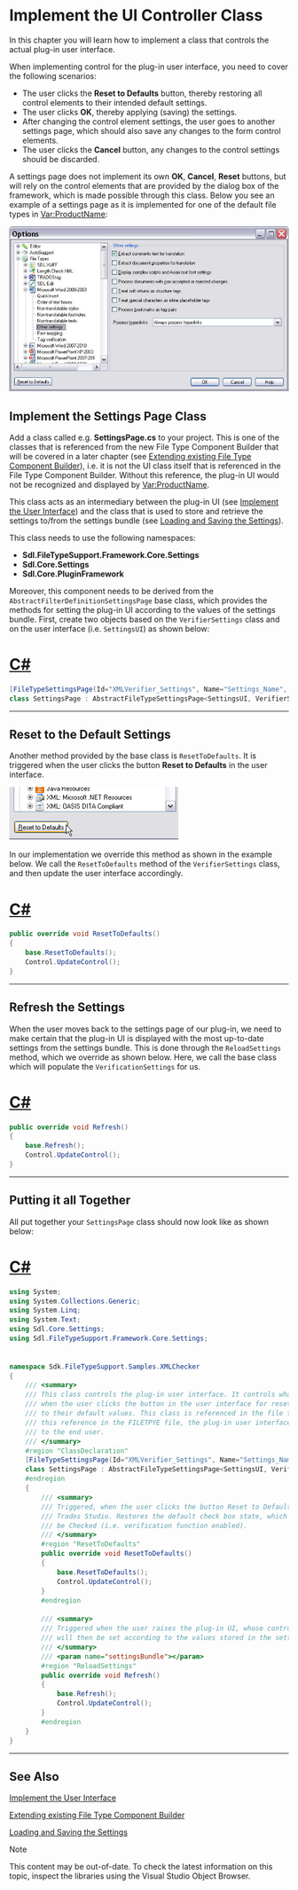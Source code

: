 Implement the UI Controller Class
===

In this chapter you will learn how to implement a class that controls the actual plug-in user interface.

When implementing control for the plug-in user interface, you need to cover the following scenarios:

* The user clicks the **Reset to Defaults** button, thereby restoring all control elements to their intended default settings.
* The user clicks **OK**, thereby applying (saving) the settings.
* After changing the control element settings, the user goes to another settings page, which should also save any changes to the form control elements.
* The user clicks the **Cancel** button, any changes to the control settings should be discarded.

A settings page does not implement its own **OK**, **Cancel**, **Reset** buttons, but will rely on the control elements that are provided by the dialog box of the framework, which is made possible through this class.
Below you see an example of a settings page as it is implemented for one of the default file types in <Var:ProductName>:

![SampleSettingsPage](images/SampleSettingsPage.jpg)

Implement the Settings Page Class
--

Add a class called e.g. **SettingsPage.cs** to your project. This is one of the classes that is referenced from the new File Type Component Builder that will be covered in a later chapter (see [Extending existing File Type Component Builder](extending_existing_file_type_component_builder.md)), i.e. it is not the UI class itself that is referenced in the File Type Component Builder. Without this reference, the plug-in UI would not be recognized and displayed by <Var:ProductName>.

This class acts as an intermediary between the plug-in UI (see [Implement the User Interface](implement_the_user_interface_native.md)) and the class that is used to store and retrieve the settings to/from the settings bundle (see [Loading and Saving the Settings](loading_and_saving_the_settings_native.md)).

This class needs to use the following namespaces:

* **Sdl.FileTypeSupport.Framework.Core.Settings**
* **Sdl.Core.Settings**
* **Sdl.Core.PluginFramework**

Moreover, this component needs to be derived from the ```AbstractFilterDefinitionSettingsPage``` base class, which provides the methods for setting the plug-in UI according to the values of the settings bundle.
First, create two objects based on the ```VerifierSettings``` class and on the user interface (i.e. ```SettingsUI```) as shown below:

# [C#](#tab/tabid-1)
```cs
[FileTypeSettingsPage(Id="XMLVerifier_Settings", Name="Settings_Name", Description="Settings_Description")]
class SettingsPage : AbstractFileTypeSettingsPage<SettingsUI, VerifierSettings>
```
***

Reset to the Default Settings
--

Another method provided by the base class is ```ResetToDefaults```. It is triggered when the user clicks the button **Reset to Defaults** in the user interface.

![reset_to_defaults](images/reset_to_defaults.jpg)

In our implementation we override this method as shown in the example below. We call the ```ResetToDefaults``` method of the ```VerifierSettings``` class, and then update the user interface accordingly.

# [C#](#tab/tabid-2)
```cs
public override void ResetToDefaults()
{
    base.ResetToDefaults();
    Control.UpdateControl();
}
```
***

Refresh the Settings
--

When the user moves back to the settings page of our plug-in, we need to make certain that the plug-in UI is displayed with the most up-to-date settings from the settings bundle. This is done through the ```ReloadSettings``` method, which we override as shown below. Here, we call the base class which will populate the ```VerificationSettings``` for us.

# [C#](#tab/tabid-3)
```cs
public override void Refresh()
{
    base.Refresh();
    Control.UpdateControl();
}
```
***

Putting it all Together
--

All put together your ```SettingsPage``` class should now look like as shown below:

# [C#](#tab/tabid-4)
```cs
using System;
using System.Collections.Generic;
using System.Linq;
using System.Text;
using Sdl.Core.Settings;
using Sdl.FileTypeSupport.Framework.Core.Settings;


namespace Sdk.FileTypeSupport.Samples.XMLChecker
{
    /// <summary>
    /// This class controls the plug-in user interface. It controls what happens, for example,
    /// when the user clicks the button in the user interface for resetting the control elements
    /// to their default values. This class is referenced in the file type definition. Without
    /// this reference in the FILETPYE file, the plug-in user interface would not be available
    /// to the end user.
    /// </summary>
    #region "ClassDeclaration"
    [FileTypeSettingsPage(Id="XMLVerifier_Settings", Name="Settings_Name", Description="Settings_Description")]
    class SettingsPage : AbstractFileTypeSettingsPage<SettingsUI, VerifierSettings>
    #endregion
    {
        /// <summary>
        /// Triggered, when the user clicks the button Reset to Defaults button in 
        /// Trados Studio. Restores the default check box state, which should
        /// be Checked (i.e. verification function enabled).
        /// </summary>
        #region "ResetToDefaults"
        public override void ResetToDefaults()
        {
            base.ResetToDefaults();
            Control.UpdateControl();
        }
        #endregion

        /// <summary>
        /// Triggered when the user raises the plug-in UI, whose controls (in this case the check box)
        /// will then be set according to the values stored in the settings bundle.
        /// </summary>
        /// <param name="settingsBundle"></param>
        #region "ReloadSettings"
        public override void Refresh()
        {
            base.Refresh();
            Control.UpdateControl();
        }
        #endregion
    }
}
```
***

See Also
--



[Implement the User Interface](implement_the_user_interface_native.md)

[Extending existing File Type Component Builder](extending_existing_file_type_component_builder.md)

[Loading and Saving the Settings](loading_and_saving_the_settings_native.md)

>[!NOTE]
>
> This content may be out-of-date. To check the latest information on this topic, inspect the libraries using the Visual Studio Object Browser.